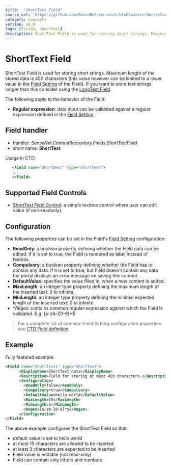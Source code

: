 ```yaml
---
title:  "ShortText Field"
source_url: 'https://github.com/SenseNet/sensenet/blob/master/docs/shorttext-field.md'
category: Concepts
version: v6.0
tags: [fields, shorttext]
description: ShortText Field is used for storing short strings. Maximum length of the stored data is 450 characters (this value however can be limited to a lower value in the Field Setting.
---
```


# ShortText Field

ShortText Field is used for storing short strings. Maximum length of the stored data is 450 characters (this value however can be limited to a lower value in the [Field Setting](/docs/field-setting.md) of the Field). If you want to store text strings longer than this consider using the [LongText Field](/docs/longtext-field.md).

The following apply to the behavior of the Field:

- **Regular expression**: data input can be validated against a regular expression defined in the [Field Setting](/docs/field-setting.md).

## Field handler

- handler: *SenseNet.ContentRepository.Fields.ShortTextField*
- short name: **ShortText**

Usage in CTD:

```xml
   <Field name="ShortDesc" type="ShortText">
   ...
   </Field>
```

## Supported Field Controls

- [ShortText Field Control](/docs/shorttext-field-control.md): a simple textbox control where user can edit value (if non-readonly).

## Configuration

The following properties can be set in the Field's [Field Setting](/docs/field-setting.md) configuration:

- **ReadOnly**: a boolean property defining whether the Field data can be edited. If it is set to true, the Field is rendered as label instead of textbox.
- **Compulsory**: a boolean property defining whether the Field has to contain any data. If it is set to true, but Field doesn't contain any data the portal displays an error message on saving this content.
- **DefaultValue**: specifies the value filled in, when a new content is added.
- **MaxLength**: an integer type property defining the maximum length of the inserted text: 0 to infinite.
- **MinLength**: an integer type property defining the minimal expected length of the inserted text: 0 to infinite.
- **Regex*: contains common regular expression against which the Field is validated. E.g. [a-zA-Z0-9]*$

> For a complete list of common Field Setting configuration properties see [CTD Field definition](/docs/ctd.md).

## Example

Fully featured example:

```xml
<Field name="ShortText1" type="ShortText">
      <DisplayName>ShortText data</DisplayName>
      <Description>Field for storing at most 450 characters.</Description>
      <Configuration>
        <ReadOnly>false</ReadOnly>
        <Compulsory>true</Compulsory>
        <DefaultValue>hello world</DefaultValue>
        <MaxLength>15</MaxLength>
        <MinLength>3</MinLength>
        <Regex>[a-zA-Z0-9]*$</Regex>
      </Configuration>
</Field>
```

The above example configures the ShortText Field so that:

- default value is set to *hello world*
- at most 15 characters are allowed to be inserted
- at least 3 characters are expected to be inserted
- Field value is editable (not read-only)
- Field can contain only letters and numbers